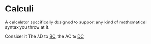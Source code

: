 # Calculi
A calculator specifically designed to support any kind of mathematical syntax
you throw at it.

Consider it The AD to [BC](https://www.gnu.org/software/bc/), the AC to [DC](https://packages.debian.org/jessie/dc)



